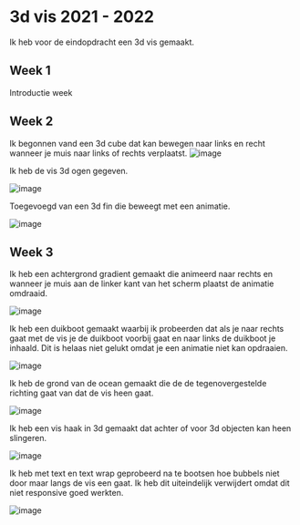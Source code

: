 # 3d vis 2021 - 2022

Ik heb voor de eindopdracht een 3d vis gemaakt.

## Week 1 
Introductie week

## Week 2


Ik begonnen vand een 3d cube dat kan bewegen naar links en recht wanneer je muis naar links of rechts verplaatst.
![image](https://user-images.githubusercontent.com/29665951/156649534-7095c6b5-f297-491d-b260-f35b36929d2b.png)


Ik heb de vis 3d ogen gegeven.

![image](https://user-images.githubusercontent.com/29665951/156651221-93ba8372-1904-4996-8ed9-fe1ae7587211.png)

Toegevoegd van een 3d fin die beweegt met een animatie.

![image](https://user-images.githubusercontent.com/29665951/156651037-910ae166-1b98-4aed-b32e-f50c8a398176.png)

## Week 3

Ik heb een achtergrond gradient gemaakt die animeerd naar rechts en wanneer je muis aan de linker kant van het scherm plaatst de animatie omdraaid.

![image](https://user-images.githubusercontent.com/29665951/156651824-b5621d5a-d327-4859-9f19-105a55cb7376.png)

Ik heb een duikboot gemaakt waarbij ik probeerden dat als je naar rechts gaat met de vis je de duikboot voorbij gaat en naar links de duikboot je inhaald. Dit is helaas niet gelukt omdat je een animatie niet kan opdraaien.

![image](https://user-images.githubusercontent.com/29665951/156656499-8898996b-8dc6-482c-8410-e4e3bfffca28.png)

Ik heb de grond van de ocean gemaakt die de de tegenovergestelde richting gaat van dat de vis heen gaat.

![image](https://user-images.githubusercontent.com/29665951/156656538-4cd6cad9-bd3d-450e-a253-1ade0011d612.png)

Ik heb een vis haak in 3d gemaakt dat achter of voor 3d objecten kan heen slingeren.

![image](https://user-images.githubusercontent.com/29665951/156656736-c35c0737-d29f-4231-bfda-b5d8d615d212.png)

Ik heb met text en text wrap geprobeerd na te bootsen hoe bubbels niet door maar langs de vis een gaat. Ik heb dit uiteindelijk verwijdert omdat dit niet responsive goed werkten.

![image](https://user-images.githubusercontent.com/29665951/156657326-95f32d72-192b-427a-b9f3-bd84569145b0.png)


